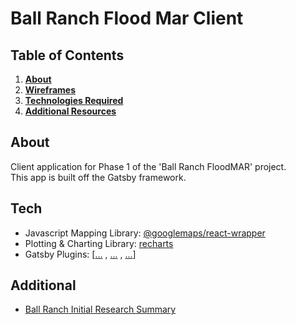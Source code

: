 # Ball Ranch Flood Mar Client

## Table of Contents

1. **[About]()**
2. **[Wireframes](https://lucid.app/lucidchart/7f9860fd-11a5-44bb-be38-a5bc1e0edecd/edit?invitationId=inv_a38afa28-99a9-4550-93d6-367b490b0525)**
3. **[Technologies Required](#tech)**
4. **[Additional Resources](#additional)**

## About

Client application for Phase 1 of the 'Ball Ranch FloodMAR' project.  
This app is built off the Gatsby framework.

## Tech

- Javascript Mapping Library: [@googlemaps/react-wrapper](https://developers.google.com/maps/documentation/javascript/react-map)
- Plotting & Charting Library: [recharts](https://recharts.org/en-US)
- Gatsby Plugins: [[...]() , [...]() , [...]()]

## Additional

- [Ball Ranch Initial Research Summary](https://docs.google.com/presentation/d/1wVD5QhMY39jG5M5knCh9q2LbEBE3EMm4ajq-haL-DR4/edit?usp=sharing)
